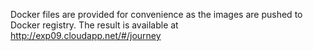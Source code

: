 Docker files are provided for convenience as the images are pushed to Docker registry.
The result is available at http://exp09.cloudapp.net/#/journey

